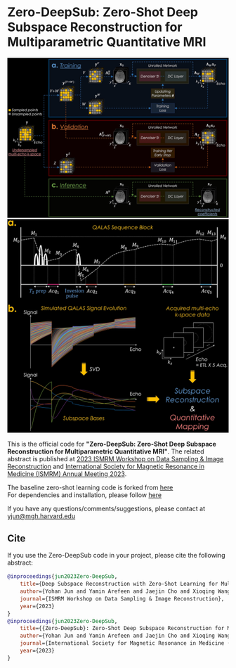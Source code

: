 # Zero-DeepSub: Zero-Shot Deep Subspace Reconstruction for Multiparametric Quantitative MRI

![Alt text](figure/Zero-DeepSub_1.jpg?raw=true "Zero-DeepSub_1")
![Alt text](figure/Zero-DeepSub_2.jpg?raw=true "Zero-DeepSub_2")

This is the official code for **"Zero-DeepSub: Zero-Shot Deep Subspace Reconstruction for Multiparametric Quantitative MRI"**.
The related abstract is published at [2023 ISMRM Workshop on Data Sampling & Image Reconstruction](https://www.ismrm.org/workshops/2023/Data/) and [International Society for Magnetic Resonance in Medicine (ISMRM) Annual Meeting 2023](https://www.ismrm.org/23m/).

The baseline zero-shot learning code is forked from [here](https://github.com/byaman14/ZS-SSL)\
For dependencies and installation, please follow [here](https://github.com/byaman14/ZS-SSL#installation)

If you have any questions/comments/suggestions, please contact at yjun@mgh.harvard.edu

## Cite
If you use the Zero-DeepSub code in your project, please cite the following abstract:

```BibTeX
@inproceedings{jun2023Zero-DeepSub,
    title={Deep Subspace Reconstruction with Zero-Shot Learning for Multiparametric Quantitative {MRI}},
    author={Yohan Jun and Yamin Arefeen and Jaejin Cho and Xioqing Wang and Michael Gee and Borjan Gagoski and and Berkin Bilgic},
    journal={ISMRM Workshop on Data Sampling & Image Reconstruction},
    year={2023}
}
@inproceedings{jun2023Zero-DeepSub,
    title={{Zero-DeepSub}: Zero-Shot Deep Subspace Reconstruction for Multiparametric Quantitative {MRI} Using {QALAS}},
    author={Yohan Jun and Yamin Arefeen and Jaejin Cho and Xioqing Wang and Michael Gee and Borjan Gagoski and and Berkin Bilgic},
    journal={International Society for Magnetic Resonance in Medicine (ISMRM) Annual Meeting},
    year={2023}
}
```
